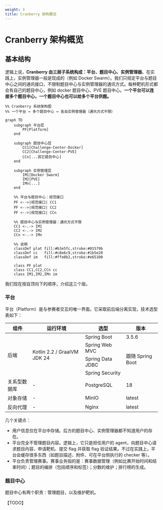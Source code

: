```yaml
---
weight: 3
title: Cranberry 架构概览
---
```


# Cranberry 架构概览

## 基本结构

逻辑上说，**Cranberry 由三层子系统构成：平台、题目中心、实例管理器**。在实践上，实例管理器一般是现成的（例如 Docker Swarm）。我们只规定平台与题目中心之间的通讯接口，不限制题目中心与实例管理器的通讯方式。每种靶机形式都会有自己的题目中心，例如 docker 题目中心、PVE 题目中心。**一个平台可以连接多个题目中心，一个题目中心也可以给多个平台供题。**

```mermaid
%% Cranberry 系统架构图
%% 一个平台 ↔ 多个题目中心 ↔ 各自实例管理器（通讯方式不限）

graph TD
    subgraph 平台层
        PF[Platform]
    end

    subgraph 题目中心层
        CC1[Challenge-Center-Docker]
        CC2[Challenge-Center-PVE]
        CCn[...其它题目中心]
    end

    subgraph 实例管理层
        IM1[Docker Swarm]
        IM2[PVE]
        IMn[...]
    end

    %% 平台与题目中心：规范接口
    PF <-->|规范接口| CC1
    PF <-->|规范接口| CC2
    PF <-->|规范接口| CCn

    %% 题目中心与实例管理器：通讯方式不限
    CC1 <-.-> IM1
    CC2 <-.-> IM2
    CCn <-.-> IMn

    %% 说明
    classDef plat fill:#b3e5fc,stroke:#01579b
    classDef cc   fill:#c8e6c9,stroke:#1b5e20
    classDef im   fill:#ffe0b2,stroke:#e65100

    class PF plat
    class CC1,CC2,CCn cc
    class IM1,IM2,IMn im
```

我们现在按自顶向下的顺序，介绍这三个层。


### 平台

平台（Platform）是与参赛者交互的唯一界面。它采取前后端分离实现，技术选型表如下：

<table>
  <thead>
    <tr>
      <th>组件</th>
      <th>运行环境</th>
      <th>选型</th>
      <th>版本</th>
    </tr>
  </thead>
  <tbody>
    <tr>
      <td rowspan="4">后端</td>
      <td rowspan="4">Kotlin 2.2 / GraalVM JDK 24</td>
      <td>Spring Boot</td>
      <td>3.5.6</td>
    </tr>
    <tr>
      <td>Spring Web MVC</td>
      <td rowspan="3">跟随 Spring Boot</td>
    </tr>
    <tr>
      <td>Spring Data JDBC</td>
    </tr>
    <tr>
      <td>Spring Security</td>
    </tr>
    <tr>
      <td>关系型数据库</td>
      <td>-</td>
      <td>PostgreSQL</td>
      <td>18</td>
    </tr>
    <tr>
      <td>对象存储</td>
      <td>-</td>
      <td>MinIO</td>
      <td>latest</td>
    </tr>
    <tr>
      <td>反向代理</td>
      <td>-</td>
      <td>Nginx</td>
      <td>latest</td>
    </tr>
  </tbody>
</table>


几个关键点：
- 用户信息仅在平台中存储。后方的题目中心、实例管理器都不知道用户的存在。
- 平台完全不管理题目内容。逻辑上，它只是担任用户的 agent，向题目中心请求题目内容、申请靶机、提交 flag 并获取 flag 验证结果。不过在实践上，平台会缓存很多东西（如题目描述、附件、可在平台侧执行的 checker 等）。
- 平台负责管理赛事。赛事业务指的是：赛事数据管理（例如比赛开始时间和结束时间）；题目的编排（包括顺序和标签）；分数的维护；排行榜的生成。

### 题目中心

题目中心有两个职责：管理题目，以及维护靶机。

【TODO】